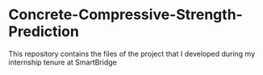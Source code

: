 # Concrete-Compressive-Strength-Prediction
This repository contains the files of the project that I developed during my internship tenure at SmartBridge
